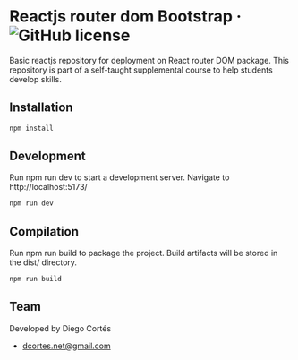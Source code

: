 # Reactjs router dom Bootstrap &middot; ![GitHub license](https://img.shields.io/badge/license-MIT-blue.svg)

Basic reactjs repository for deployment on React router DOM package. This repository is part of a self-taught supplemental course to help students develop skills.

## Installation

```bash
npm install
```

## Development

Run npm run dev to start a development server. Navigate to http://localhost:5173/

```bash
npm run dev
```

## Compilation

Run npm run build to package the project. Build artifacts will be stored in the dist/ directory.

```bash
npm run build
```

## Team

Developed by Diego Cortés

- dcortes.net@gmail.com